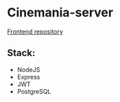 # Cinemania-server

[Frontend repository](https://github.com/Steady77/cinemania)

## Stack:

- NodeJS
- Express
- JWT
- PostgreSQL
